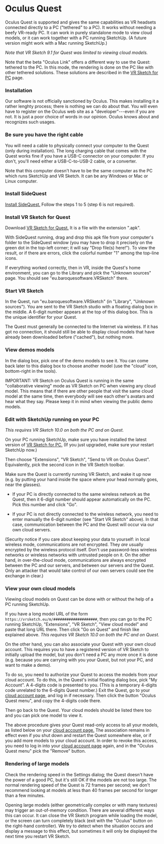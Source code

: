 # Oculus Quest

Oculus Quest is supported and gives the same capabilities as VR headsets
connected directly to a PC ("tethered" to a PC).  It works without needing a
beefy VR-ready PC.  It can work in purely standalone mode to view cloud models,
or it can work together with a PC running SketchUp.  (A future version might
work with a Mac running SketchUp.)

*Note that VR Sketch 9.1 for Quest was limited to viewing cloud models.*

Note that the beta "Oculus Link" offers a different way to use the Quest:
tethered to the PC.  In this mode, the rendering is done on the PC like with
other tethered solutions.  These solutions are described in the <a
href="docs-getting-started.html">VR Sketch for PC</a> page.


### Installation

Our software is not officially sanctioned by Oculus.  This makes installing it
a rather lenghty process; there is nothing we can do about that.  You will even
have to register on the Oculus web site as a "developer"---even if you are not.
It is just a poor choice of words in our opinion.  Oculus knows about and
recognizes such usages.


### Be sure you have the right cable

You will need a cable to physically connect your computer to the Quest (only
during installation).  The long charging cable that comes with the Quest works
fine if you have a USB-C connector on your computer.  If you don't, you'll need
either a USB-C-to-USB-2 cable, or a converter.

Note that this computer doesn't have to be the same computer as the PC which
runs SketchUp and VR Sketch.  It can be any Windows or Mac or Linux computer.


### Install SideQuest

<a href="https://sidequestvr.com/#/setup-howto">Install SideQuest.</a>  Follow
the steps 1 to 5 (step 6 is not required).


### Install VR Sketch for Quest

Download <a href="downloads.html">VR Sketch for Quest.</a>  It is a file with
the extension ".apk".

With SideQuest running, drag and drop this apk file from your computer's folder
to the SideQuest window (you may have to drop it precisely on the green dot in
the top-left corner; it will say "Drop file(s) here!"). To view the result, or
if there are errors, click the colorful number "1" among the top-line icons.

If everything worked correctly, then in VR, inside the Quest's home
environment, you can go to the Library and pick the "Unknown sources" page.
You should see "eu.baroquesoftware.VRSketch" there.


### Start VR Sketch

In the Quest, run "eu.baroquesoftware.VRSketch" (in "Library", "Unknown
sources").  You are sent to the VR Sketch studio with a floating dialog box in
the middle.  A 6-digit number appears at the top of this dialog box.
This is the unique identifier for your Quest.

The Quest must generally be connected to the Internet via wireless.  If it has
got no connection, it should still be able to display cloud models that have
already been downloaded before ("cached"), but nothing more.


### View demos models

In the dialog box, pick one
of the demo models to see it. You can come back later to this dialog box to
choose another model (use the "cloud" icon, bottom-right in the tools).

IMPORTANT: VR Sketch on Oculus Quest is running in the same "collaborative
viewing" mode as VR Sketch on PC when viewing any cloud model.  This means that
if there are other people that visit the same cloud model at the same time,
then everybody will see each other's avatars and hear what they say.  Please
keep it in mind when viewing the public demo models.


### Edit with SketchUp running on your PC

*This requires VR Sketch 10.0 on both the PC and on Quest.*

On your PC running SketchUp, make sure you have installed the latest version
of <a href="downloads.html">VR Sketch for PC.</a>  (If you just upgraded,
make sure your restart SketchUp now.)

Then choose "Extensions", "VR Sketch", "Send to VR on Oculus Quest".
Equivalently, pick the second icon in the VR Sketch toolbar.

Make sure the Quest is currently running VR Sketch, and wake it up now (e.g. by
putting your hand inside the space where your head normally goes, near the
glasses).

* If your PC is directly connected to the same wireless network as the
  Quest, then it 6-digit number should appear automatically on the PC.  Pick
  this number and click "Go".

* If your PC is not directly connected to the wireless
  network, you need to enter manually the 6-digit number (see "Start VR Sketch"
  above).  In that case, communication between the PC and the Quest will occur
  via our own cloud servers.

(Security notice if you care about keeping your data to yourself: in local
wireless mode, communications are not encrypted.  They *are* usually encrypted
by the wireless protocol itself.  Don't use password-less wireless networks or
wireless networks with untrusted people on it.  On the other hand, in
over-the-cloud mode, communications are always encrypted between the PC and our
servers, and between our servers and the Quest.  Only an attacker that would
take control of our own servers could see the exchange in clear.)


### View your own cloud models

Viewing cloud models on Quest can be done with or without the help of a
PC running SketchUp.

If you have a long model URL of the form
``https://vrsketch.eu/m/####################``, then you can go to the
PC running SketchUp, "Extensions", "VR Sketch", "View cloud model" and
paste that long URL there.  Then click "Go on Quest" and finish like
explained above.
*This requires VR Sketch 10.0 on both the PC and on Quest.*

On the other hand, you can also associate your Quest with your own cloud
account.  This requires you to have a registered version of VR Sketch to
initially upload the model, but you don't need a PC any more once it is
done (e.g. because you are carrying with you your Quest, but not your PC,
and want to make a demo).

To do so, you need to authorize your Quest to access the models from your cloud
account.  To do this, in the Quest's initial floating dialog box, pick "My
Account".  A 4-digits code is presented to you.  (This is a temporary 4-digits
code unrelated to the 6-digits Quest number.)  Exit the Quest, go to your <a
href="https://vrsketch.eu/cloud.html">cloud account page,</a> and log in if
necessary.  Then click the button "Oculus Quest menu", and copy the 4-digits
code there.

Then go back to the Quest.  Your cloud models should be listed there too and
you can pick one model to view it.

The above procedure gives your Quest read-only access to all your models, as
listed below on your <a href="https://vrsketch.eu/cloud.html">cloud account
page.</a>  The association remains in effect even if you shut down and restart
the Quest somewhere else, or if you add more models to your cloud account.  In
order to revoke this access, you need to log in into your <a
href="https://vrsketch.eu/cloud.html">cloud account page</a> again, and in the
"Oculus Quest menu" pick the "Remove" button.


### Rendering of large models

Check the rendering speed in the Settings dialog; the Quest doesn't have the
power of a good PC, but it's still OK if the models are not too large.  The
normal rendering speed of the Quest is 72 frames per second; we don't recommend
looking at models at less than 40 frames per second for longer than a few
minutes.

Opening large models (either geometrically complex or with many textures)
may trigger an out-of-memory condition.  There are several different ways
this can occur.  It can close the VR Sketch program while loading the model,
or the screen can turn completely black (exit with the "Oculus" button on
the right-hand controller).  We try to detect when the situation occurs and
display a message to this effect, but sometimes it will only be displayed
the next time you restart VR Sketch.
